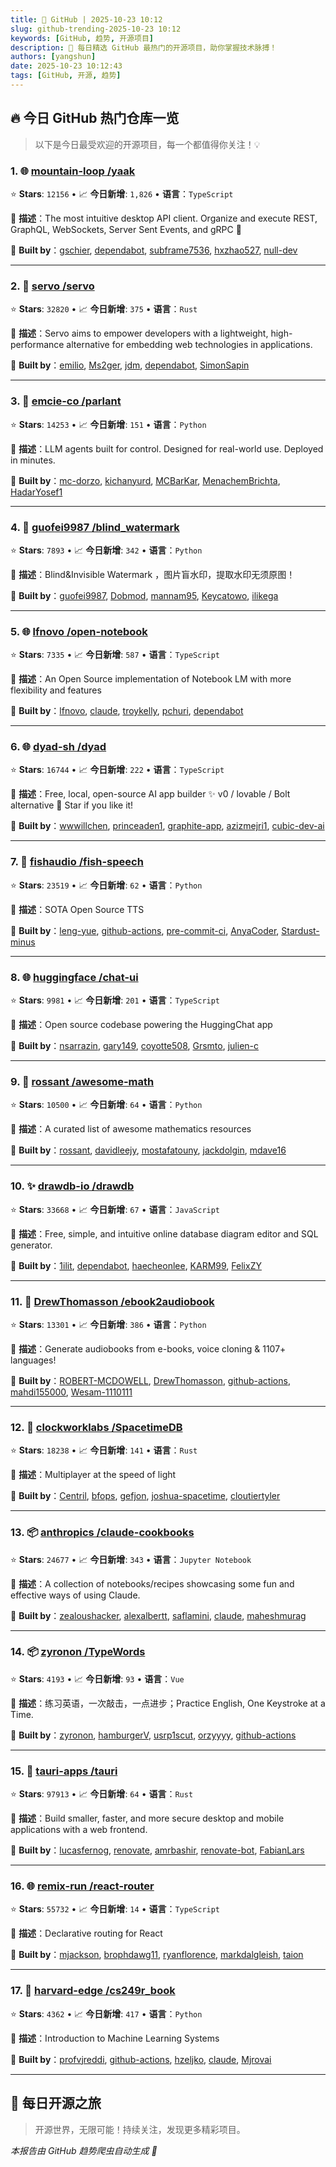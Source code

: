 ```yaml
---
title: 🚀 GitHub | 2025-10-23 10:12
slug: github-trending-2025-10-23 10:12
keywords: [GitHub, 趋势, 开源项目]
description: 🌟 每日精选 GitHub 最热门的开源项目，助你掌握技术脉搏！
authors: [yangshun]
date: 2025-10-23 10:12:43
tags: [GitHub, 开源, 趋势]
---
```


## 🔥 今日 GitHub 热门仓库一览

> 以下是今日最受欢迎的开源项目，每一个都值得你关注！💡

### 1. 🌐 [mountain-loop /yaak](https://github.com/mountain-loop/yaak)

⭐ **Stars**: `12156`   •   📈 **今日新增**: `1,826`   •   **语言**：`TypeScript`

📝 **描述**：The most intuitive desktop API client. Organize and execute REST, GraphQL, WebSockets, Server Sent Events, and gRPC 🦬

🤝 **Built by**：[gschier](https://github.com/gschier), [dependabot](https://github.com/dependabot), [subframe7536](https://github.com/subframe7536), [hxzhao527](https://github.com/hxzhao527), [null-dev](https://github.com/null-dev)

---

### 2. 🦀 [servo /servo](https://github.com/servo/servo)

⭐ **Stars**: `32820`   •   📈 **今日新增**: `375`   •   **语言**：`Rust`

📝 **描述**：Servo aims to empower developers with a lightweight, high-performance alternative for embedding web technologies in applications.

🤝 **Built by**：[emilio](https://github.com/emilio), [Ms2ger](https://github.com/Ms2ger), [jdm](https://github.com/jdm), [dependabot](https://github.com/dependabot), [SimonSapin](https://github.com/SimonSapin)

---

### 3. 🐍 [emcie-co /parlant](https://github.com/emcie-co/parlant)

⭐ **Stars**: `14253`   •   📈 **今日新增**: `151`   •   **语言**：`Python`

📝 **描述**：LLM agents built for control. Designed for real-world use. Deployed in minutes.

🤝 **Built by**：[mc-dorzo](https://github.com/mc-dorzo), [kichanyurd](https://github.com/kichanyurd), [MCBarKar](https://github.com/MCBarKar), [MenachemBrichta](https://github.com/MenachemBrichta), [HadarYosef1](https://github.com/HadarYosef1)

---

### 4. 🐍 [guofei9987 /blind_watermark](https://github.com/guofei9987/blind_watermark)

⭐ **Stars**: `7893`   •   📈 **今日新增**: `342`   •   **语言**：`Python`

📝 **描述**：Blind&Invisible Watermark ，图片盲水印，提取水印无须原图！

🤝 **Built by**：[guofei9987](https://github.com/guofei9987), [Dobmod](https://github.com/Dobmod), [mannam95](https://github.com/mannam95), [Keycatowo](https://github.com/Keycatowo), [ilikega](https://github.com/ilikega)

---

### 5. 🌐 [lfnovo /open-notebook](https://github.com/lfnovo/open-notebook)

⭐ **Stars**: `7335`   •   📈 **今日新增**: `587`   •   **语言**：`TypeScript`

📝 **描述**：An Open Source implementation of Notebook LM with more flexibility and features

🤝 **Built by**：[lfnovo](https://github.com/lfnovo), [claude](https://github.com/claude), [troykelly](https://github.com/troykelly), [pchuri](https://github.com/pchuri), [dependabot](https://github.com/dependabot)

---

### 6. 🌐 [dyad-sh /dyad](https://github.com/dyad-sh/dyad)

⭐ **Stars**: `16744`   •   📈 **今日新增**: `222`   •   **语言**：`TypeScript`

📝 **描述**：Free, local, open-source AI app builder ✨ v0 / lovable / Bolt alternative 🌟 Star if you like it!

🤝 **Built by**：[wwwillchen](https://github.com/wwwillchen), [princeaden1](https://github.com/princeaden1), [graphite-app](https://github.com/graphite-app), [azizmejri1](https://github.com/azizmejri1), [cubic-dev-ai](https://github.com/cubic-dev-ai)

---

### 7. 🐍 [fishaudio /fish-speech](https://github.com/fishaudio/fish-speech)

⭐ **Stars**: `23519`   •   📈 **今日新增**: `62`   •   **语言**：`Python`

📝 **描述**：SOTA Open Source TTS

🤝 **Built by**：[leng-yue](https://github.com/leng-yue), [github-actions](https://github.com/github-actions), [pre-commit-ci](https://github.com/pre-commit-ci), [AnyaCoder](https://github.com/AnyaCoder), [Stardust-minus](https://github.com/Stardust-minus)

---

### 8. 🌐 [huggingface /chat-ui](https://github.com/huggingface/chat-ui)

⭐ **Stars**: `9981`   •   📈 **今日新增**: `201`   •   **语言**：`TypeScript`

📝 **描述**：Open source codebase powering the HuggingChat app

🤝 **Built by**：[nsarrazin](https://github.com/nsarrazin), [gary149](https://github.com/gary149), [coyotte508](https://github.com/coyotte508), [Grsmto](https://github.com/Grsmto), [julien-c](https://github.com/julien-c)

---

### 9. 🐍 [rossant /awesome-math](https://github.com/rossant/awesome-math)

⭐ **Stars**: `10500`   •   📈 **今日新增**: `64`   •   **语言**：`Python`

📝 **描述**：A curated list of awesome mathematics resources

🤝 **Built by**：[rossant](https://github.com/rossant), [davidleejy](https://github.com/davidleejy), [mostafatouny](https://github.com/mostafatouny), [jackdolgin](https://github.com/jackdolgin), [mdave16](https://github.com/mdave16)

---

### 10. ✨ [drawdb-io /drawdb](https://github.com/drawdb-io/drawdb)

⭐ **Stars**: `33668`   •   📈 **今日新增**: `67`   •   **语言**：`JavaScript`

📝 **描述**：Free, simple, and intuitive online database diagram editor and SQL generator.

🤝 **Built by**：[1ilit](https://github.com/1ilit), [dependabot](https://github.com/dependabot), [haecheonlee](https://github.com/haecheonlee), [KARM99](https://github.com/KARM99), [FelixZY](https://github.com/FelixZY)

---

### 11. 🐍 [DrewThomasson /ebook2audiobook](https://github.com/DrewThomasson/ebook2audiobook)

⭐ **Stars**: `13301`   •   📈 **今日新增**: `386`   •   **语言**：`Python`

📝 **描述**：Generate audiobooks from e-books, voice cloning & 1107+ languages!

🤝 **Built by**：[ROBERT-MCDOWELL](https://github.com/ROBERT-MCDOWELL), [DrewThomasson](https://github.com/DrewThomasson), [github-actions](https://github.com/github-actions), [mahdi155000](https://github.com/mahdi155000), [Wesam-1110111](https://github.com/Wesam-1110111)

---

### 12. 🦀 [clockworklabs /SpacetimeDB](https://github.com/clockworklabs/SpacetimeDB)

⭐ **Stars**: `18238`   •   📈 **今日新增**: `141`   •   **语言**：`Rust`

📝 **描述**：Multiplayer at the speed of light

🤝 **Built by**：[Centril](https://github.com/Centril), [bfops](https://github.com/bfops), [gefjon](https://github.com/gefjon), [joshua-spacetime](https://github.com/joshua-spacetime), [cloutiertyler](https://github.com/cloutiertyler)

---

### 13. 📦 [anthropics /claude-cookbooks](https://github.com/anthropics/claude-cookbooks)

⭐ **Stars**: `24677`   •   📈 **今日新增**: `343`   •   **语言**：`Jupyter Notebook`

📝 **描述**：A collection of notebooks/recipes showcasing some fun and effective ways of using Claude.

🤝 **Built by**：[zealoushacker](https://github.com/zealoushacker), [alexalbertt](https://github.com/alexalbertt), [saflamini](https://github.com/saflamini), [claude](https://github.com/claude), [maheshmurag](https://github.com/maheshmurag)

---

### 14. 📦 [zyronon /TypeWords](https://github.com/zyronon/TypeWords)

⭐ **Stars**: `4193`   •   📈 **今日新增**: `93`   •   **语言**：`Vue`

📝 **描述**：练习英语，一次敲击，一点进步；Practice English, One Keystroke at a Time.

🤝 **Built by**：[zyronon](https://github.com/zyronon), [hamburgerV](https://github.com/hamburgerV), [usrp1scut](https://github.com/usrp1scut), [orzyyyy](https://github.com/orzyyyy), [github-actions](https://github.com/github-actions)

---

### 15. 🦀 [tauri-apps /tauri](https://github.com/tauri-apps/tauri)

⭐ **Stars**: `97913`   •   📈 **今日新增**: `64`   •   **语言**：`Rust`

📝 **描述**：Build smaller, faster, and more secure desktop and mobile applications with a web frontend.

🤝 **Built by**：[lucasfernog](https://github.com/lucasfernog), [renovate](https://github.com/renovate), [amrbashir](https://github.com/amrbashir), [renovate-bot](https://github.com/renovate-bot), [FabianLars](https://github.com/FabianLars)

---

### 16. 🌐 [remix-run /react-router](https://github.com/remix-run/react-router)

⭐ **Stars**: `55732`   •   📈 **今日新增**: `14`   •   **语言**：`TypeScript`

📝 **描述**：Declarative routing for React

🤝 **Built by**：[mjackson](https://github.com/mjackson), [brophdawg11](https://github.com/brophdawg11), [ryanflorence](https://github.com/ryanflorence), [markdalgleish](https://github.com/markdalgleish), [taion](https://github.com/taion)

---

### 17. 🐍 [harvard-edge /cs249r_book](https://github.com/harvard-edge/cs249r_book)

⭐ **Stars**: `4362`   •   📈 **今日新增**: `417`   •   **语言**：`Python`

📝 **描述**：Introduction to Machine Learning Systems

🤝 **Built by**：[profvjreddi](https://github.com/profvjreddi), [github-actions](https://github.com/github-actions), [hzeljko](https://github.com/hzeljko), [claude](https://github.com/claude), [Mjrovai](https://github.com/Mjrovai)

---

## 🌈 每日开源之旅

> 开源世界，无限可能！持续关注，发现更多精彩项目。

*本报告由 GitHub 趋势爬虫自动生成 🤖*
